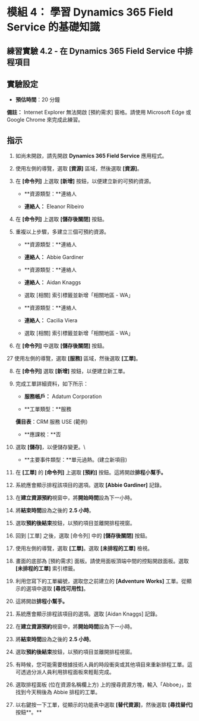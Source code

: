 ﻿---
lab:
    title: '實驗 4.2： 在 Dynamics 365 Field Service 中排程項目'
    module: '模組 4： 學習 Dynamics 365 Field Service 的基礎知識'
---

模組 4： 學習 Dynamics 365 Field Service 的基礎知識
========================

## 練習實驗 4.2 - 在 Dynamics 365 Field Service 中排程項目

## 實驗設定

  - **預估時間**：20 分鐘
  
  **備註：** Internet Explorer 無法開啟 [預約需求] 窗格。請使用 Microsoft Edge 或 Google Chrome 來完成此練習。
  
## 指示

1. 如尚未開啟，請先開啟 **Dynamics 365 Field Service** 應用程式。 

2. 使用左側的導覽，選取 **[資源]** 區域，然後選取 **[資源]**。

3. 在 **[命令列]** 上選取 **[新增]** 按鈕，以便建立新的可預約資源。

	- **資源類型：**連絡人

	- **連絡人：** Eleanor Ribeiro

4. 在 **[命令列]** 上選取 **[儲存後關閉]** 按鈕。

5. 重複以上步驟，多建立三個可預約資源。

	- **資源類型：**連絡人

	- **連絡人：** Abbie Gardiner


	- **資源類型：**連絡人

	- **連絡人：** Aidan Knaggs
	
	- 選取 [相關] 索引標籤並新增「相關地區 - WA」


	- **資源類型：**連絡人

	- **連絡人：** Cacilia Viera
	
	- 選取 [相關] 索引標籤並新增「相關地區 - WA」


6. 在 **[命令列]** 中選取 **[儲存後關閉]** 按鈕。

27 使用左側的導覽，選取 **[服務]** 區域，然後選取 **[工單]**。

8. 在 **[命令列]** 選取 **[新增]** 按鈕，以便建立新工單。

9. 完成工單詳細資料，如下所示：

	- **服務帳戶：** Adatum Corporation

	- **工單類型：**服務

	**價目表**：CRM 服務 USE (範例)

	- **應課稅：**否

10. 選取 **[儲存]**，以便儲存變更。\

	- **主要事件類型：**單元過熱。(建立新項目)

11. 在 **[工單]** 的 **[命令列]** 上選取 **[預約]** 按鈕。這將開啟**排程小幫手。** 

12. 系統應會顯示排程該項目的選項。選取 **[Abbie Gardiner]** 記錄。

13. 在**建立資源預約**視窗中，將**開始時間**設為下一小時。

14. 將**結束時間**設為之後的 **2.5 小時**。 

15. 選取**預約後結束**按鈕，以預約項目並離開排程視窗。 

16. 回到 [工單] 之後，選取 [命令列] 中的 **[儲存後關閉]** 按鈕。 

17. 使用左側的導覽，選取 **[工單]**。選取 **[未排程的工單]** 檢視。

18. 畫面的底部為 [預約需求] 面板。請使用面板頂端中間的控點開啟面板。選取 **[未排程的工單]** 索引標籤。

19. 利用您寫下的工單編號，選取您之前建立的 **[Adventure Works]** 工單。從顯示的選項中選取 **[尋找可用性]**。 

20. 這將開啟**排程小幫手。** 

21. 系統應會顯示排程該項目的選項。選取 [Aidan Knaggs] 記錄。

22. 在**建立資源預約**視窗中，將**開始時間**設為下一小時。

23. 將**結束時間**設為之後的 **2.5 小時**。 

24. 選取**預約後結束**按鈕，以預約項目並離開排程視窗。 

25. 有時候，您可能需要根據技術人員的時段衝突或其他項目來重新排程工單。這可透過分派人員利用排程面板來輕鬆完成。 

26. 選取排程面板 (位在資源名稱欄上方) 上的搜尋資源方塊，輸入「Abboe」，並找到今天稍後為 Abbie 排程的工單。 

27. 以右鍵按一下工單，從顯示的功能表中選取 **[替代資源]**，然後選取 **[尋找替代]** 按鈕**。**


